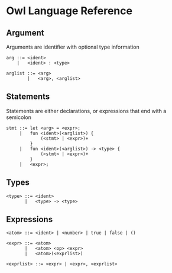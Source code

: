# Owl Language Reference

## Argument

Arguments are identifier with optional type information

    arg ::= <ident>
        |   <ident> : <type>

    arglist ::= <arg>
            |   <arg>, <arglist>

## Statements

Statements are either declarations, or expressions that end with a semicolon

    stmt ::= let <arg> = <expr>;
         |   fun <ident>(<arglist>) {
                 (<stmt> | <expr>)+
             }
         |   fun <ident>(<arglist>) -> <type> {
                 (<stmt> | <expr>)+
             }
         |   <expr>;

## Types


    <type> ::= <ident> 
           |   <type> -> <type>

## Expressions

    <atom> ::= <ident> | <number> | true | false | ()

    <expr> ::= <atom>
           |   <atom> <op> <expr>
           |   <atom>(<exprlist>)

    <exprlist> ::= <expr> | <expr>, <exprlist>

